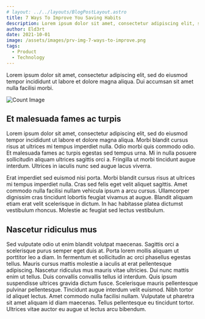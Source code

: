 ```yaml
---
# layout: ../../layouts/BlogPostLayout.astro
title: 7 Ways To Improve You Saving Habits
description: Lorem ipsum dolor sit amet, consectetur adipiscing elit, sed do eiusmod tempor incididunt ut labore et dolore magna aliqua. Dui accumsan sit amet nulla facilisi morbi.
author: Eld3rt
date: 2021-10-01
image: /assets/images/prv-img-7-ways-to-improve.png
tags:
  - Product
  - Technology
---
```


<p>Lorem ipsum dolor sit amet, consectetur adipiscing elit, sed do eiusmod tempor incididunt ut labore et dolore magna aliqua. Dui accumsan sit amet nulla facilisi morbi.</p>
<img src="/assets/images/7-ways-to-improve.png" alt="Count Image"></img>
<h2>Et malesuada fames ac turpis</h2>
<p>Lorem ipsum dolor sit amet, consectetur adipiscing elit, sed do eiusmod tempor incididunt ut labore et dolore magna aliqua. Morbi blandit cursus risus at ultrices mi tempus imperdiet nulla. Odio morbi quis commodo odio. Et malesuada fames ac turpis egestas sed tempus urna. Mi in nulla posuere sollicitudin aliquam ultrices sagittis orci a. Fringilla ut morbi tincidunt augue interdum. Ultrices in iaculis nunc sed augue lacus viverra.</p>
<p>Erat imperdiet sed euismod nisi porta. Morbi blandit cursus risus at ultrices mi tempus imperdiet nulla. Cras sed felis eget velit aliquet sagittis. Amet commodo nulla facilisi nullam vehicula ipsum a arcu cursus. Ullamcorper dignissim cras tincidunt lobortis feugiat vivamus at augue. Blandit aliquam etiam erat velit scelerisque in dictum. In hac habitasse platea dictumst vestibulum rhoncus. Molestie ac feugiat sed lectus vestibulum.</p>
<h2>Nascetur ridiculus mus</h2>
<p>Sed vulputate odio ut enim blandit volutpat maecenas. Sagittis orci a scelerisque purus semper eget duis at. Porta lorem mollis aliquam ut porttitor leo a diam. In fermentum et sollicitudin ac orci phasellus egestas tellus. Mauris cursus mattis molestie a iaculis at erat pellentesque adipiscing. Nascetur ridiculus mus mauris vitae ultricies. Dui nunc mattis enim ut tellus. Duis convallis convallis tellus id interdum. Quis ipsum suspendisse ultrices gravida dictum fusce. Scelerisque mauris pellentesque pulvinar pellentesque. Tincidunt augue interdum velit euismod. Nibh tortor id aliquet lectus. Amet commodo nulla facilisi nullam. Vulputate ut pharetra sit amet aliquam id diam maecenas. Tellus pellentesque eu tincidunt tortor. Ultrices vitae auctor eu augue ut lectus arcu bibendum.</p>